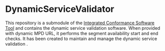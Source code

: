 # DynamicServiceValidator

This repository is a submodule of the [Integrated Conformance Software Tool](https://github.com/Dash-Industry-Forum/IntegratedConformance) and contains the dynamic service validation software. When provided with dynamic MPD URL, it performs the segment availability start and end checks. It has been created to maintain and manage the dynamic service validation .
